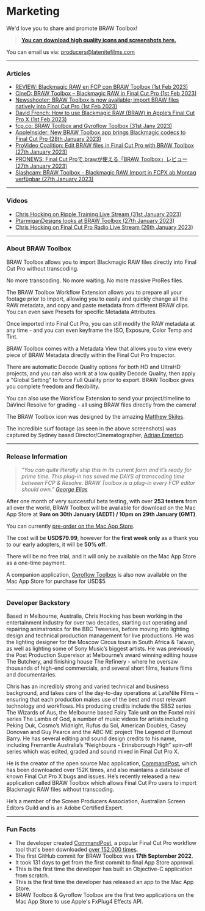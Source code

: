 # Marketing

We'd love you to share and promote BRAW Toolbox!

> **[You can download high quality icons and screenshots here.](https://github.com/latenitefilms/BRAWToolbox/tree/main/marketing)**

You can email us via: [producers@latenitefilms.com](mailto:producers@latenitefilms.com)

---

### Articles

- [REVIEW: Blackmagic RAW en FCP con BRAW Toolbox (1st Feb 2023)](https://www.finalcutpro.es/2023/02/review-blackmagic-raw-en-fcp-con-braw-toolbox/)
- [CineD: BRAW Toolbox – Blackmagic RAW in Final Cut Pro (1st Feb 2023)](https://www.cined.com/braw-toolbox-blackmagic-raw-in-final-cut-pro/)
- [Newsshooter: BRAW Toolbox is now available; import BRAW files natively into Final Cut Pro (1st Feb 2023)](https://www.newsshooter.com/2023/02/01/braw-toolbox-is-now-available-import-braw-files-natively-into-final-cut-pro/)
- [David French: How to use Blackmagic RAW (BRAW) in Apple’s Final Cut Pro X (1st Feb 2023)](https://www.devonia.media/how-to-use-blackmagic-raw-braw-in-apples-final-cut-pro-x)
- [fcp.co: BRAW Toolbox and Gyroflow Toolbox (31st Jany 2023)](https://fcp.co/final-cut-pro/news/2610-braw-toolbox-and-gyroflow-toolbox)
- [AppleInsider: New BRAW Toolbox app brings Blackmagic codecs to Final Cut Pro (28th January 2023)](https://appleinsider.com/articles/23/01/28/new-braw-toolbox-app-brings-blackmagic-codecs-to-final-cut-pro)
- [ProVideo Coalition: Edit BRAW files in Final Cut Pro with BRAW Toolbox (27th January 2023)](https://www.provideocoalition.com/edit-braw-files-in-final-cut-pro-with-braw-toolbox/)
- [PRONEWS: Final Cut Proで.brawが使える「BRAW Toolbox」レビュー (27th January 2023)](https://jp.pronews.com/review/202301270621372484.html)
- [Slashcam: BRAW Toolbox - Blackmagic RAW Import in FCPX ab Montag verfügbar (27th January 2023)](https://www.slashcam.de/news/single/BRAW-Toolbox---Blackmagic-RAW-Import-in-FCPX-ab-Mo-17698.html)

---

### Videos

- [Chris Hocking on Ripple Training Live Stream (31st January 2023)](https://www.youtube.com/watch?v=ieYa4YIHXB8)
- [PtarmiganDesigns looks at BRAW Toolbox (27th January 2023)](https://www.youtube.com/watch?v=afFH9r_4bvE)
- [Chris Hocking on Final Cut Pro Radio Live Stream (26th January 2023)](https://www.youtube.com/watch?v=cubE8VwZRh4)

---

### About BRAW Toolbox

BRAW Toolbox allows you to import Blackmagic RAW files directly into Final Cut Pro without transcoding.

No more transcoding. No more waiting. No more massive ProRes files.

The BRAW Toolbox Workflow Extension allows you to prepare all your footage prior to import, allowing you to easily and quickly change all the RAW metadata, and copy and paste metadata from different BRAW clips. You can even save Presets for specific Metadata Attributes.

Once imported into Final Cut Pro, you can still modify the RAW metadata at any time - and you can even keyframe the ISO, Exposure, Color Temp and Tint.

BRAW Toolbox comes with a Metadata View that allows you to view every piece of BRAW Metadata directly within the Final Cut Pro Inspector.

There are automatic Decode Quality options for both HD and UltraHD projects, and you can also work at a low quality Decode Quality, then apply a "Global Setting" to force Full Quality prior to export. BRAW Toolbox gives you complete freedom and flexibility.

You can also use the Workflow Extension to send your project/timeline to DaVinci Resolve for grading - all using BRAW files directly from the camera!

The BRAW Toolbox icon was designed by the amazing [Matthew Skiles](http://matthewskiles.com).

The incredible surf footage (as seen in the above screenshots) was captured by Sydney based Director/Cinematographer, [Adrian Emerton](https://www.adrianemerton.com.au).

---

### Release Information

> _"You can quite literally ship this in its current form and it’s ready for prime time. This plug-in has saved me DAYS of transcoding time between FCP & Resolve. BRAW Toolbox is a plug-in every FCP editor should own." [George Elias](https://twitter.com/gwphotographe)_

After one month of very successful beta testing, with over **253 testers** from all over the world, BRAW Toolbox will be available for download on the Mac App Store at **9am on 30th January (AEDT) / 10pm on 29th January (GMT)**.

You can currently [pre-order on the Mac App Store](https://apps.apple.com/au/app/braw-toolbox/id6444061549?mt=12).

The cost will be **USD$79.99**, however for the **first week only** as a thank you to our early adopters, it will be **50% off**.

There will be no free trial, and it will only be available on the Mac App Store as a one-time payment.

A companion application, [Gyroflow Toolbox](https://gyroflowtoolbox.io) is also now available on the Mac App Store for purchase for USD$5.

---

### Developer Backstory

Based in Melbourne, Australia, Chris Hocking has been working in the entertainment industry for over two decades, starting out operating and repairing animatronics for the BBC Tweenies, before moving into lighting design and technical production management for live productions. He was the lighting designer for the Moscow Circus tours in South Africa & Taiwan, as well as lighting some of Sony Music’s biggest artists. He was previously the Post Production Supervisor at Melbourne’s award winning editing house The Butchery, and finishing house The Refinery - where he oversaw thousands of high-end commercials, and several short films, feature films and documentaries.

Chris has an incredibly strong and varied technical and business background, and takes care of the day-to-day operations at LateNite Films – ensuring that each production makes use of the best and most relevant technology and workflows. His producing credits include the SBS2 series The Wizards of Aus, the Melbourne based Fairy Tale unit on the Foxtel mini series The Lambs of God, a number of music videos for artists including Peking Duk, Cosmo’s Midnight, Rufus du Sol, American Doubles, Casey Donovan and Guy Pearce and the ABC ME project The Legend of Burnout Barry. He has several editing and sound design credits to his name, including Fremantle Australia’s “Neighbours - Erinsborough High” spin-off series which was edited, graded and sound mixed in Final Cut Pro X.

He is the creator of the open source Mac application, [CommandPost](https://commandpost.io), which has been downloaded over 152K times, and also maintains a database of known Final Cut Pro X bugs and issues. He’s recently released a new application called BRAW Toolbox which allows Final Cut Pro users to import Blackmagic RAW files without transcoding.

He’s a member of the Screen Producers Association, Australian Screen Editors Guild and is an Adobe Certified Expert.

---

### Fun Facts

- The developer created [CommandPost](https://commandpost.io), a popular Final Cut Pro workflow tool that's been downloaded [over 152,000 times](https://hanadigital.github.io/grev/?user=commandpost&repo=commandpost).
- The first GitHub commit for BRAW Toolbox was **17th September 2022**.
- It took 131 days to get from the first commit to final App Store approval.
- This is the first time the developer has built an Objective-C application from scratch.
- This is the first time the developer has released an app to the Mac App Store.
- BRAW Toolbox & Gyroflow Toolbox are the first two applications on the Mac App Store to use Apple's FxPlug4 Effects API.